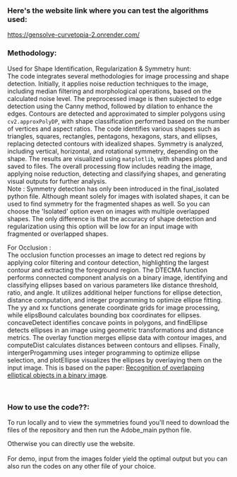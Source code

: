### Here's the website link where you can test the algorithms used:

https://gensolve-curvetopia-2.onrender.com/


### Methodology:
Used for Shape Identification, Regularization & Symmetry hunt:<br/> The code integrates several methodologies for image processing and shape detection. Initially, it applies noise reduction techniques to the image, including median filtering and morphological operations, based on the calculated noise level. The preprocessed image is then subjected to edge detection using the Canny method, followed by dilation to enhance the edges. Contours are detected and approximated to simpler polygons using `cv2.approxPolyDP`, with shape classification performed based on the number of vertices and aspect ratios. The code identifies various shapes such as triangles, squares, rectangles, pentagons, hexagons, stars, and ellipses, replacing detected contours with idealized shapes. Symmetry is analyzed, including vertical, horizontal, and rotational symmetry, depending on the shape. The results are visualized using `matplotlib`, with shapes plotted and saved to files. The overall processing flow includes reading the image, applying noise reduction, detecting and classifying shapes, and generating visual outputs for further analysis.<br />
Note : Symmetry detection has only been introduced in the final_isolated python file. Although meant solely for images with isolated shapes, it can be used to find symmetry for the fragmented shapes as well. So you can choose the 'Isolated' option even on images with multiple overlapped shapes. The only difference is that the accuracy of shape detection and regularization using this option will be low for an input image with fragmented or overlapped shapes.<br />

For Occlusion : <br/>
The occlusion function processes an image to detect red regions by applying color filtering and contour detection, highlighting the largest contour and extracting the foreground region. The DTECMA function performs connected component analysis on a binary image, identifying and classifying ellipses based on various parameters like distance threshold, ratio, and angle. It utilizes additional helper functions for ellipse detection, distance computation, and integer programming to optimize ellipse fitting. The yy and xx functions generate coordinate grids for image processing, while elipsBound calculates bounding box coordinates for ellipses. concaveDetect identifies concave points in polygons, and findEllipse detects ellipses in an image using geometric transformations and distance metrics. The overlay function merges ellipse data with contour images, and computeDist calculates distances between contours and ellipses. Finally, intergerProgamming uses integer programming to optimize ellipse selection, and plotEllipse visualizes the ellipses by overlaying them on the input image. This is based on the paper: [Recognition of overlapping elliptical objects in a binary image](https://link.springer.com/article/10.1007/s10044-020-00951-z).

<br/>

### How to use the code??:

To run locally and to view the symmetries found you'll need to download the files of the repository and then run the Adobe_main python file.<br/>

Otherwise you can directly use the website.<br/><br/>
For demo, input from the images folder yield the optimal output but you can also run the codes on any other file of your choice.
